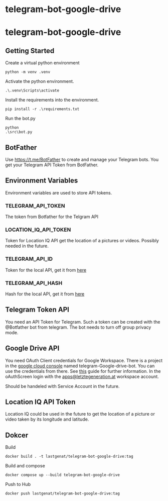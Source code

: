 ﻿# telegram-bot-google-drive

# telegram-bot-google-drive

## Getting Started 

Create a virtual python environment
```console
python -m venv .venv
```
Activate the python environment. 
```console
.\.venv\Scripts\activate
```
Install the requirements into the environment.
```console
pip install -r .\requirements.txt
```
Run the bot.py
```console
python 
.\src\bot.py
```

## BotFather
Use https://t.me/BotFather to create and manage your Telegram bots.
You get your Telegram API Token from BotFather.

## Environment Variables
Environment variables are used to store API tokens.

### TELEGRAM_API_TOKEN 
The token from Botfather for the Telgram API

### LOCATION_IQ_API_TOKEN 
Token for Location IQ API get the location of a pictures or videos.
Possibly needed in the future.

###  TELEGRAM_API_ID 
Token for the local API, get it from [here](https://core.telegram.org/api/obtaining_api_id)

###  TELEGRAM_API_HASH 
Hash for the local API, get it from [here](https://core.telegram.org/api/obtaining_api_id)

## Telegram Token API 

You need an API Token for Telegram. Such a token can be created with the @Botfather bot from telegram. The bot needs to turn off group privacy mode.

## Google Drive API

You need OAuth Client credentials for Google Workspace. There is a project in the [google cloud console](https://console.cloud.google.com/) named telegram-Google-drive-bot. You can use the credentials from there. See [this](https://developers.google.com/drive/api/quickstart/python) guide for further information. In the oAuthScreen login with the apps@letztegeneration.at workspace account.

Should be handeled with Service Account in the future.

## Location IQ API Token

Location IQ could be used in the future to get the location of a picture or video taken by its longitude and latitude.

## Dokcer

Build
```console
docker build . -t lastgenat/telegram-bot-google-drive:tag
```

Build and compose 
```console
docker compose up --build telegram-bot-google-drive
```
Push to Hub
```console
docker push lastgenat/telegram-bot-google-drive:tag
```